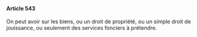 #### Article 543

On peut avoir sur les biens, ou un droit de propriété, ou un simple droit de jouissance, ou seulement des services fonciers à prétendre.

